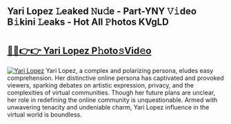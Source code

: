 ## Yari Lopez 𝙻eaked 𝙽u𝚍e - Part-YNY 𝚅𝚒deo B𝚒kini 𝙻eaks - Hot All 𝙿hotos KVgLD

# <h2><a href="http://ld0urv9.urlbe.top/?page=Yari+Lopez">🔗🔗👉👉 Yari Lopez P𝚑oto𝚜Vid𝚎o</a></h2>

[![Yari Lopez](https://i.imgur.com/eBuTRDB.gif)](http://ld0urv9.urlbe.top/?page=Yari+Lopez)
Yari Lopez, a complex and polarizing persona, eludes easy comprehension. Her distinctive online persona has captivated and provoked viewers, sparking debates on artistic expression, privacy, and the complexities of virtual communities. Though her future plans are unclear, her role in redefining the online community is unquestionable. Armed with unwavering tenacity and undeniable charm, Yari Lopez influence in the virtual world is boundless.
